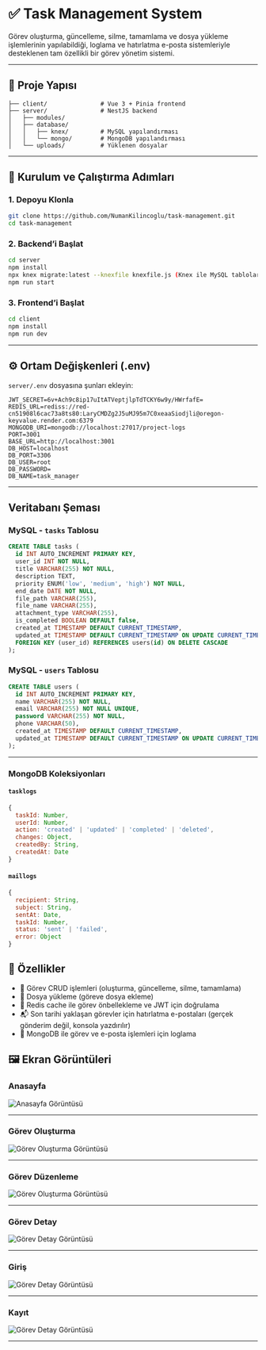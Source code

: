 # ✅ Task Management System

Görev oluşturma, güncelleme, silme, tamamlama ve dosya yükleme işlemlerinin yapılabildiği, loglama ve hatırlatma e-posta sistemleriyle desteklenen tam özellikli bir görev yönetim sistemi.

---

## 📁 Proje Yapısı

```
├── client/               # Vue 3 + Pinia frontend
├── server/               # NestJS backend
│   ├── modules/
│   ├── database/
│   │   ├── knex/         # MySQL yapılandırması
│   │   └── mongo/        # MongoDB yapılandırması
│   └── uploads/          # Yüklenen dosyalar
```

---

## 🚀 Kurulum ve Çalıştırma Adımları

### 1. Depoyu Klonla

```bash
git clone https://github.com/NumanKilincoglu/task-management.git
cd task-management
```

### 2. Backend’i Başlat

```bash
cd server
npm install
npx knex migrate:latest --knexfile knexfile.js (Knex ile MySQL tablolarını oluşturur)
npm run start
```

### 3. Frontend’i Başlat

```bash
cd client
npm install
npm run dev
```

---

## ⚙️ Ortam Değişkenleri (.env)

`server/.env` dosyasına şunları ekleyin:

```env
JWT_SECRET=6v+Ach9c8ip17uItATVeptjlpTdTCKY6w9y/HWrfafE=
REDIS_URL=rediss://red-cn51908l6cac73a8ts80:LaryCMDZg2J5uMJ95m7C0xeaaSiodjli@oregon-keyvalue.render.com:6379
MONGODB_URI=mongodb://localhost:27017/project-logs
PORT=3001
BASE_URL=http://localhost:3001
DB_HOST=localhost
DB_PORT=3306
DB_USER=root
DB_PASSWORD=
DB_NAME=task_manager
```

---

## Veritabanı Şeması

### MySQL - `tasks` Tablosu

```sql
CREATE TABLE tasks (
  id INT AUTO_INCREMENT PRIMARY KEY,
  user_id INT NOT NULL,
  title VARCHAR(255) NOT NULL,
  description TEXT,
  priority ENUM('low', 'medium', 'high') NOT NULL,
  end_date DATE NOT NULL,
  file_path VARCHAR(255),
  file_name VARCHAR(255),
  attachment_type VARCHAR(255),
  is_completed BOOLEAN DEFAULT false,
  created_at TIMESTAMP DEFAULT CURRENT_TIMESTAMP,
  updated_at TIMESTAMP DEFAULT CURRENT_TIMESTAMP ON UPDATE CURRENT_TIMESTAMP,
  FOREIGN KEY (user_id) REFERENCES users(id) ON DELETE CASCADE
);


```

### MySQL - `users` Tablosu

```sql
CREATE TABLE users (
  id INT AUTO_INCREMENT PRIMARY KEY,
  name VARCHAR(255) NOT NULL,
  email VARCHAR(255) NOT NULL UNIQUE,
  password VARCHAR(255) NOT NULL,
  phone VARCHAR(50),
  created_at TIMESTAMP DEFAULT CURRENT_TIMESTAMP,
  updated_at TIMESTAMP DEFAULT CURRENT_TIMESTAMP ON UPDATE CURRENT_TIMESTAMP
);
```

---

### MongoDB Koleksiyonları

#### `tasklogs`

```js
{
  taskId: Number,
  userId: Number,
  action: 'created' | 'updated' | 'completed' | 'deleted',
  changes: Object,
  createdBy: String,
  createdAt: Date
}
```

#### `maillogs`

```js
{
  recipient: String,
  subject: String,
  sentAt: Date,
  taskId: Number,
  status: 'sent' | 'failed',
  error: Object
}
```

## 🔁 Özellikler

- 📝 Görev CRUD işlemleri (oluşturma, güncelleme, silme, tamamlama)
- 📁 Dosya yükleme (göreve dosya ekleme)
- 🧠 Redis cache ile görev önbellekleme ve JWT için doğrulama
- 📬 Son tarihi yaklaşan görevler için hatırlatma e-postaları (gerçek gönderim değil, konsola yazdırılır)
- 📜 MongoDB ile görev ve e-posta işlemleri için loglama


## 🖼️ Ekran Görüntüleri

### Anasayfa

![Anasayfa Görüntüsü](./assets/dashboard.png)

---

### Görev Oluşturma

![Görev Oluşturma Görüntüsü](./assets/create.png)

---

### Görev Düzenleme

![Görev Oluşturma Görüntüsü](./assets/edit.png)

---

### Görev Detay

![Görev Detay Görüntüsü](./assets/details.png)

---

### Giriş

![Görev Detay Görüntüsü](./assets/login.png)

---

### Kayıt

![Görev Detay Görüntüsü](./assets/register.png)

---